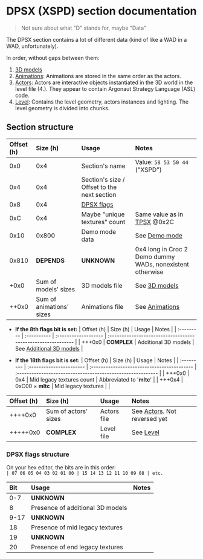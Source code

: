# DPSX (XSPD) section documentation

> Not sure about what "D" stands for, maybe "Data"

The DPSX section contains a lot of different data (kind of like a WAD in a WAD, unfortunately).

In order, without gaps between them:

1. [3D models](../Data%20formats/3D%20models.md)
2. [Animations](../Data%20formats/Animations.md): Animations are stored in the same order as the actors.
3. [Actors](../Data%20formats/Actors.md): Actors are interactive objects instantiated in the 3D world in the level file (4.). They appear to contain Argonaut Strategy Language (ASL) code.
4. [Level](../Data%20formats/Level.md): Contains the level geometry, actors instances and lighting. The level geometry is divided into chunks.

## Section structure

| Offset (h) | Size (h)                 | Usage                                       | Notes                                                       |
| :--------- | :----------------------- | :------------------------------------------ | :---------------------------------------------------------- |
| 0x0        | 0x4                      | Section's name                              | Value: `58 53 50 44` ("XSPD")                               |
| 0x4        | 0x4                      | Section's size / Offset to the next section |                                                             |
| 0x8        | 0x4                      | [DPSX flags](#DPSX-flags-structure)         |                                                             |
| 0xC        | 0x4                      | Maybe "unique textures" count               | Same value as in [TPSX](TPSX.md) @0x2C                      |
| 0x10       | 0x800                    | Demo mode data                              | See [Demo mode](../WAD.md#Demo-mode)                        |
| 0x810      | **DEPENDS**              | **UNKNOWN**                                 | 0x4 long in Croc 2 Demo dummy WADs, nonexistent otherwise   |
| +0x0       | Sum of models' sizes     | 3D models file                              | See [3D models](../Data%20formats/3D%20models.md)           |
| ++0x0      | Sum of animations' sizes | Animations file                             | See [Animations](../Data%20formats/Animations.md)           |

- **If the 8th flags bit is set:**
  | Offset (h) | Size (h)    | Usage | Notes |
  | :--------- | :---------- | :------------------- | :----------------------------------------------------------- |
  | +++0x0 | **COMPLEX** | Additional 3D models | See [Additional 3D models](../Data%20formats/Additional%203D%20models.md) |

- **If the 18th flags bit is set:**
  | Offset (h) | Size (h)                 | Usage | Notes |
  | :--------- | :----------------------- | :------------------------------------------ | :---------------------------------------------------------- |
  | +++0x0 | 0x4 | Mid legacy textures count | Abbreviated to '**mltc**'                                   | | +++0x4 | 0xC00 × **mltc**         | Mid legacy textures | |

| Offset (h) | Size (h)             | Usage       | Notes                                                       |
| :--------- | :------------------- | :---------- | :---------------------------------------------------------- |
| ++++0x0    | Sum of actors' sizes | Actors file | See [Actors](../Data%20formats/Actors.md). Not reversed yet |
| +++++0x0   | **COMPLEX**          | Level file  | See [Level](../Data%20formats/Level.md)                     |

### DPSX flags structure

On your hex editor, the bits are in this order:  
`| 07 06 05 04 03 02 01 00 | 15 14 13 12 11 10 09 08 | etc.`

| Bit  | Usage                            | Notes |
| :--- | :------------------------------- | :---- |
| 0-7  | **UNKNOWN**                      |       |
| 8    | Presence of additional 3D models |       |
| 9-17 | **UNKNOWN**                      |       |
| 18   | Presence of mid legacy textures  |       |
| 19   | **UNKNOWN**                      |       |
| 20   | Presence of end legacy textures  |       |
